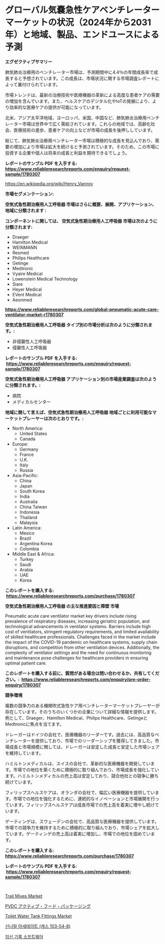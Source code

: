 <p><h1>グローバル気嚢急性ケアベンチレーターマーケットの状況（2024年から2031年）と地域、製品、エンドユースによる予測</h1></p><p><strong>エグゼクティブサマリー</strong></p>
<p><p>肺気肺炎治療用のベンチレーター市場は、予測期間中に4.4％の年間成長率で成長すると予想されています。この成長は、市場状況に関する市場調査レポートによって裏付けられています。</p><p>市場トレンドは、最新の治療技術や医療機器の革新による高度な患者ケアの需要の増加を含んでいます。また、ヘルスケアのデジタル化やIoTの発展により、より効率的な医療ケアの提供が可能になっています。</p><p>北米、アジア太平洋地域、ヨーロッパ、米国、中国など、肺気肺炎治療用ベンチレーター市場は世界中で広く需給されています。これらの地域では、高齢化社会、医療技術の進歩、患者ケアの向上などが市場の成長を後押ししています。</p><p>総じて、肺気肺炎治療用ベンチレーター市場は積極的な成長を見込んでおり、需要の増加により市場は拡大を続けると予測されています。そのため、この市場に投資する企業や個人は将来の成長と利益を期待できるでしょう。</p></p>
<p><strong>レポートのサンプル PDF を入手する: <a href="https://www.reliableresearchreports.com/enquiry/request-sample/1780307">https://www.reliableresearchreports.com/enquiry/request-sample/1780307</a></strong></p>
<p><a href="https://en.wikipedia.org/wiki/Henry_Vannoy">https://en.wikipedia.org/wiki/Henry_Vannoy</a></p>
<p><strong>市場セグメンテーション:</strong></p>
<p><strong> 空気式急性期治療用人工呼吸器 市場はさらに概要、展開、アプリケーション、地域に分類されます :</strong></p>
<p><strong>コンポーネントに関しては、 空気式急性期治療用人工呼吸器 市場は次のように分類されます: &nbsp;</strong></p>
<p><ul><li>Draeger</li><li>Hamilton Medical</li><li>WEINMANN</li><li>Resmed</li><li>Philips Healthcare</li><li>Getinge</li><li>Medtronic</li><li>Vyaire Medical</li><li>Lowenstein Medical Technology</li><li>Siare</li><li>Heyer Medical</li><li>EVent Medical</li><li>Aeonmed</li></ul></p>
<p><strong><a href="https://www.reliableresearchreports.com/global-pneumatic-acute-care-ventilator-market-r1780307">https://www.reliableresearchreports.com/global-pneumatic-acute-care-ventilator-market-r1780307</a></strong></p>
<p><strong> 空気式急性期治療用人工呼吸器 タイプ別の市場分析は次のように分類されます。:</strong></p>
<p><ul><li>非侵襲性人工呼吸器</li><li>侵襲性人工呼吸器</li></ul></p>
<p><strong>レポートのサンプル PDF を入手する: &nbsp;<a href="https://www.reliableresearchreports.com/enquiry/request-sample/1780307">https://www.reliableresearchreports.com/enquiry/request-sample/1780307</a></strong></p>
<p><strong> 空気式急性期治療用人工呼吸器 アプリケーション別の市場産業調査は次のように分類されます。:</strong></p>
<p><ul><li>病院</li><li>メディカルセンター</li></ul></p>
<p><strong>地域に関して言えば、空気式急性期治療用人工呼吸器 地域ごとに利用可能なマーケットプレーヤーは次のとおりです。:</strong></p>
<p><ul>
    <li>
        North America:
        <ul>
            <li>United States</li>
            <li>Canada</li>
        </ul>
    </li>
    <li>
        Europe:
        <ul>
            <li>Germany</li>
            <li>France</li>
            <li>U.K.</li>
            <li>Italy</li>
            <li>Russia</li>
        </ul>
    </li>
    <li>
        Asia-Pacific:
        <ul>
            <li>China</li>
            <li>Japan</li>
            <li>South Korea</li>
            <li>India</li>
            <li>Australia</li>
            <li>China Taiwan</li>
            <li>Indonesia</li>
            <li>Thailand</li>
            <li>Malaysia</li>
        </ul>
    </li>
    <li>
        Latin America:
        <ul>
            <li>Mexico</li>
            <li>Brazil</li>
            <li>Argentina Korea</li>
            <li>Colombia</li>
        </ul>
    </li>
    <li>
        Middle East & Africa:
        <ul>
            <li>Turkey</li>
            <li>Saudi</li>
            <li>Arabia</li>
            <li>UAE</li>
            <li>Korea</li>
        </ul>
    </li>
    </ul></p>
<p><strong>このレポートを購入する: &nbsp;<a href="https://www.reliableresearchreports.com/purchase/1780307">https://www.reliableresearchreports.com/purchase/1780307</a></strong></p>
<p><strong>空気式急性期治療用人工呼吸器 の主な推進要因と障壁 市場</strong></p>
<p><p>Pneumatic acute care ventilator market key drivers include rising prevalence of respiratory diseases, increasing geriatric population, and technological advancements in ventilator systems. Barriers include high cost of ventilators, stringent regulatory requirements, and limited availability of skilled healthcare professionals. Challenges faced in the market include the impact of the COVID-19 pandemic on healthcare systems, supply chain disruptions, and competition from other ventilation devices. Additionally, the complexity of ventilator settings and the need for continuous monitoring and maintenance pose challenges for healthcare providers in ensuring optimal patient care.</p></p>
<p><strong>このレポートを購入する前に、質問がある場合は問い合わせるか、共有してください。:&nbsp; <a href="https://www.reliableresearchreports.com/enquiry/pre-order-enquiry/1780307">https://www.reliableresearchreports.com/enquiry/pre-order-enquiry/1780307</a></strong></p>
<p><strong>競争環境</strong></p>
<p><p>複数の競争力のある機関吹式急性ケア用ベンチレーターマーケットプレーヤーが存在しています。そのうちのいくつかの企業について詳細な情報を提供します。例として、Draeger、Hamilton Medical、Philips Healthcare、GetingeとMedtronicに焦点を当てます。</p><p>ドレーガーはドイツの会社で、医療機器のリーダーです。過去には、高品質なベンチレーターを提供しており、市場でのリーダーシップを獲得してきました。市場成長と市場規模に関しては、ドレーガーは安定した成長と安定した市場シェアを維持しています。</p><p>ハミルトンメディカルは、スイスの会社で、革新的な医療機器を開発しています。市場での地位を築くために積極的に取り組んでおり、市場成長を強化しています。ハミルトンメディカルの売上高は安定しており、競合他社との競争に勝ち続けています。</p><p>フィリップスヘルスケアは、オランダの会社で、幅広い医療機器を提供しています。市場での地位を強化するために、連続的なイノベーションと市場展開を行っています。フィリップスヘルスケアは成長市場での売上高を着実に増やし続けています。</p><p>ゲーティンゲは、スウェーデンの会社で、高品質な医療機器を提供しています。市場での競争力を維持するために積極的に取り組んでおり、市場シェアを拡大しています。ゲーティンゲの売上高は着実に増加し、市場での地位を固めています。</p></p>
<p><strong>このレポートを購入する: &nbsp; <a href="https://www.reliableresearchreports.com/purchase/1780307">https://www.reliableresearchreports.com/purchase/1780307</a></strong></p>
<p><strong>レポートのサンプル PDF を入手する: &nbsp;<a href="https://www.reliableresearchreports.com/enquiry/request-sample/1780307">https://www.reliableresearchreports.com/enquiry/request-sample/1780307</a></strong><strong></strong></p>
<p>&nbsp;</p>
<p><p><a href="https://github.com/jodemen/Market-Research-Report-List-3/blob/main/trail-mixes-market.md">Trail Mixes Market</a></p><p><a href="https://github.com/RudyBoyer2017/Market-Research-Report-List-2/blob/main/9010418153603.md">PVDC アクティブ・フード・パッケージング</a></p><p><a href="https://issuu.com/reportprime-2/docs/toilet-water-tank-fittings-market-size-2030.pptx">Toilet Water Tank Fittings Market</a></p><p><a href="https://github.com/rahat-gis/Market-Research-Report-List-1/blob/main/7008639164083.md">신나밀 아세테이트 (캐스 103-54-8)</a></p><p><a href="https://github.com/Edwards13Jessica/Market-Research-Report-List-1/blob/main/5440010164082.md">임신 기록 소프트웨어</a></p></p>